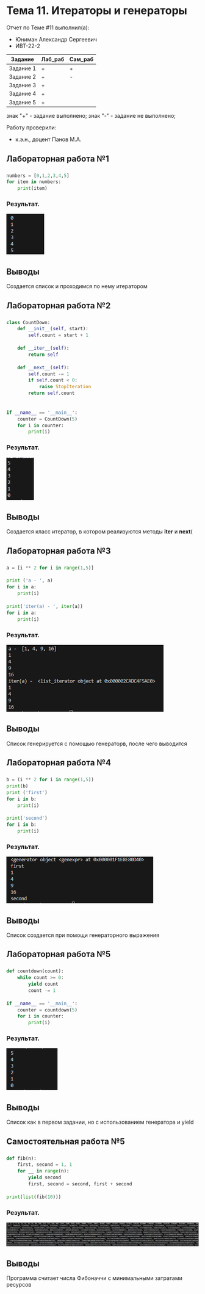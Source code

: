 # Тема 11. Итераторы и генераторы
Отчет по Теме #11 выполнил(а):
- Юниман Александр Сергеевич
- ИВТ-22-2

| Задание | Лаб_раб | Сам_раб |
| ------ | ------ | ------ |
| Задание 1 | + | + |
| Задание 2 | + | - |
| Задание 3 | + | 
| Задание 4 | + | 
| Задание 5 | + | 

знак "+" - задание выполнено; знак "-" - задание не выполнено;

Работу проверили:
- к.э.н., доцент Панов М.А.

## Лабораторная работа №1

### 

```python
numbers = [0,1,2,3,4,5]
for item in numbers:
    print(item)

```
### Результат.
![Меню](https://github.com/AlexandrYuniman/ProgIng/blob/Tema_11/pic/lab1.png)

## Выводы 
Создается список и проходимся по нему итератором


## Лабораторная работа №2

### 

```python
class CountDown:
    def __init__(self, start):
        self.count = start + 1

    def __iter__(self):
        return self
    
    def __next__(self):
        self.count -= 1
        if self.count < 0:
            raise StopIteration
        return self.count
    

if __name__ == '__main__':
    counter = CountDown(5)
    for i in counter:
        print(i)

```
### Результат.
![Меню](https://github.com/AlexandrYuniman/ProgIng/blob/Tema_11/pic/lab2.png)

## Выводы 
Создается класс итератор, в котором реализуются методы __iter__ и __next__(

## Лабораторная работа №3

### 

```python
a = [i ** 2 for i in range(1,5)]

print ('a - ', a)
for i in a:
    print(i)

print('iter(a) - ', iter(a))
for i in a:
    print(i)

```
### Результат.
![Меню](https://github.com/AlexandrYuniman/ProgIng/blob/Tema_11/pic/lab3.png)

## Выводы 
Список генерируется с помощью генераторв, после чего выводится

## Лабораторная работа №4

### 

```python
b = (i ** 2 for i in range(1,5))
print(b)
print ('first')
for i in b:
    print(i)

print('second')
for i in b:
    print(i)

```
### Результат.
![Меню](https://github.com/AlexandrYuniman/ProgIng/blob/Tema_11/pic/lab4.png)

## Выводы 
Список создается при помощи генераторного выражения

## Лабораторная работа №5

### 

```python
def countdown(count):
    while count >= 0:
        yield count
        count -= 1

if __name__ == '__main__':
    counter = countdown(5)
    for i in counter:
        print(i)

```
### Результат.
![Меню](https://github.com/AlexandrYuniman/ProgIng/blob/Tema_11/pic/lab5.png)

## Выводы 
Список как в первом задании, но с использованием генератора и yield

## Самостоятельная работа №5

### 
```python
def fib(n):
    first, second = 1, 1
    for __ in range(n):
        yield second
        first, second = second, first + second

print(list(fib(10))) 
```
### Результат.
![Меню](https://github.com/AlexandrYuniman/ProgIng/blob/Tema_11/pic/sam1.png)

## Выводы
Программа считает числа Фибоначчи с минимальными затратами ресурсов
